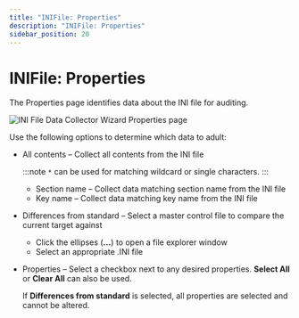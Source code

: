 ```yaml
---
title: "INIFile: Properties"
description: "INIFile: Properties"
sidebar_position: 20
---
```


# INIFile: Properties

The Properties page identifies data about the INI file for auditing.

![INI File Data Collector Wizard Properties page](/img/product_docs/accessanalyzer/12.0/admin/datacollector/inifile/properties.webp)

Use the following options to determine which data to adult:

- All contents – Collect all contents from the INI file

    :::note
    `*` can be used for matching wildcard or single characters.
    :::


    - Section name – Collect data matching section name from the INI file
    - Key name – Collect data matching key name from the INI file

- Differences from standard – Select a master control file to compare the current target against

    - Click the ellipses (**…**) to open a file explorer window
    - Select an appropriate .INI file

- Properties – Select a checkbox next to any desired properties. **Select All** or **Clear All** can
  also be used.

    If **Differences from standard** is selected, all properties are selected and cannot be altered.
